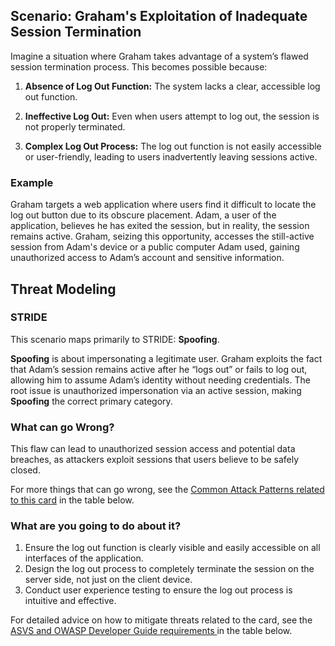 ## Scenario: Graham's Exploitation of Inadequate Session Termination

Imagine a situation where Graham takes advantage of a system’s flawed session termination process. This becomes possible because:

1. **Absence of Log Out Function:** The system lacks a clear, accessible log out function.

2. **Ineffective Log Out:** Even when users attempt to log out, the session is not properly terminated.

3. **Complex Log Out Process:** The log out function is not easily accessible or user-friendly, leading to users inadvertently leaving sessions active.

### Example

Graham targets a web application where users find it difficult to locate the log out button due to its obscure placement. Adam, a user of the application, believes he has exited the session, but in reality, the session remains active. Graham, seizing this opportunity, accesses the still-active session from Adam's device or a public computer Adam used, gaining unauthorized access to Adam’s account and sensitive information.

## Threat Modeling

### STRIDE

This scenario maps primarily to STRIDE: **Spoofing**.

**Spoofing** is about impersonating a legitimate user.
Graham exploits the fact that Adam’s session remains active after he “logs out” or fails to log out, allowing him to assume Adam’s identity without needing credentials.
The root issue is unauthorized impersonation via an active session, making **Spoofing** the correct primary category.

### What can go Wrong?

This flaw can lead to unauthorized session access and potential data breaches, as attackers exploit sessions that users believe to be safely closed.

For more things that can go wrong, see the [Common Attack Patterns related to this card](#mapping 'Common Attack Patterns related to this card [internal]') in the table below.

### What are you going to do about it?

1. Ensure the log out function is clearly visible and easily accessible on all interfaces of the application.
2. Design the log out process to completely terminate the session on the server side, not just on the client device.
3. Conduct user experience testing to ensure the log out process is intuitive and effective.

For detailed advice on how to mitigate threats related to the card, see the [ASVS and OWASP Developer Guide requirements ](#mapping 'ASVS and OWASP Developer Guide requirements [internal]') in the table below.
